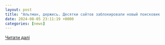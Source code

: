 ```yaml
---
layout: post
title: "Альтман, держись. Десятки сайтов заблокировали новый поисковик от OpenAI"
date: 2024-08-05 23:11:19 +0000
categories: [news]
---
```


[Читати далі](https://www.ukr.net/ru/news/details/technologies/106053255.html)
